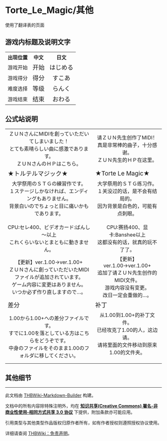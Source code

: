 # Torte_Le_Magic/其他

<!-- source html: G:\repos\THBWiki-Markdown-Builder\THBWikiMarkdown\Temp\main\a\ad\ns0%3ATorte_Le_Magic%2F%E5%85%B6%E4%BB%96.html -->

使用了翻译表的页面


## 游戏内标题及说明文字

<table>

<tbody><tr>
<th>出现位置</th>
<th>中文</th>
<th>日文
</th></tr>
<tr>
<td>游戏开始</td>
<td><center><big>开始</big></center></td>
<td><center><big>はじめる
</big></center>
</td></tr>
<tr>
<td>游戏得分</td>
<td><center><big>得分</big></center></td>
<td><center><big>すこあ
</big></center>
</td></tr>
<tr>
<td>难度选择</td>
<td><center><big>等级</big></center></td>
<td><center><big>らんく
</big></center>
</td></tr>
<tr>
<td>游戏结束</td>
<td><center><big>结束</big></center></td>
<td><center><big>おわる
</big></center>
</td></tr></tbody></table>



## 公式站说明

<table><tbody><tr class="tt-content" id="公式站说明-1" data-pos="&#91;&quot;\u516c\u5f0f\u7ad9\u8bf4\u660e&quot;,1&#93;"><td class="tt-ja" lang="ja"><div class="poem"><center>ＺＵＮさんにMIDIを創っていただいてしまいました！<br>とても素晴らしい曲に感激であります。<br>ＺＵＮさんのＨＰはこちら。</center></div></td><td class="tt-zh" lang="zh"><div class="poem"><center>请ＺＵＮ先生创作了MIDI！<br>真是非常棒的曲子，十分感谢。<br>ＺＵＮ先生的ＨＰ在这里。</center></div></td></tr><tr class="tt-content-header" id="公式站说明-2" data-pos="&#91;&quot;\u516c\u5f0f\u7ad9\u8bf4\u660e&quot;,2&#93;"><td class="tt-jah" lang="ja"><div class="poem"><big>★トルテルマジック★</big></div></td><td class="tt-zhh" lang="zh"><div class="poem"><big>★Torte Le Magic★</big></div></td></tr><tr class="tt-content" id="公式站说明-3" data-pos="&#91;&quot;\u516c\u5f0f\u7ad9\u8bf4\u660e&quot;,3&#93;"><td class="tt-ja" lang="ja"><div class="poem"><center>大学祭用のＳＴＧの練習作です。<br>１ステージしかなければ、エンディングもありません。<br>背景白いのでちょっと目に痛いかもであります。<br><br>CPU:セレ400、ビデオカード:ばんし～以上<br>これくらいないとまともに動きません。</center></div></td><td class="tt-zh" lang="zh"><div class="poem"><center>大学祭用的ＳＴＧ练习作。<br>１关没过的话，是不会有结局的。<br>因为背景是白色的，可能有点刺眼。<br><br>CPU:赛扬400、显卡:Banshee以上<br>这都没有的话，就真的玩不了了。</center></div></td></tr><tr class="tt-content" id="公式站说明-4" data-pos="&#91;&quot;\u516c\u5f0f\u7ad9\u8bf4\u660e&quot;,4&#93;"><td class="tt-ja" lang="ja"><div class="poem"><center>【更新】ver.1.00→ver.1.00+<br>ＺＵＮさんに創っていただいたMIDIファイルが追加されています。<br>ゲーム内容に変更はありません。<br>いつか必ず作り直しますので…。</center></div></td><td class="tt-zh" lang="zh"><div class="poem"><center>【更新】ver.1.00→ver.1.00+<br>追加了请ＺＵＮ先生创作的MIDI文件。<br>游戏内容没有变更。<br>改日一定会重做的…。</center></div></td></tr><tr class="tt-content-header" id="公式站说明-5" data-pos="&#91;&quot;\u516c\u5f0f\u7ad9\u8bf4\u660e&quot;,5&#93;"><td class="tt-jah" lang="ja"><div class="poem"><big>差分</big></div></td><td class="tt-zhh" lang="zh"><div class="poem"><big>补丁</big></div></td></tr><tr class="tt-content" id="公式站说明-6" data-pos="&#91;&quot;\u516c\u5f0f\u7ad9\u8bf4\u660e&quot;,6&#93;"><td class="tt-ja" lang="ja"><div class="poem"><center>1.00から1.00+への差分ファイルです。<br>すでに1.00を落としている方はこちらをどうぞです。<br>中身のファイルをそのまま1.00のフォルダに移してください。</center></div></td><td class="tt-zh" lang="zh"><div class="poem"><center>从1.00到1.00+的补丁文件。<br>已经攻克了1.00的人，这边请。<br>请将里面的文件移动到原来1.00的文件夹。</center><br></div></td></tr></tbody></table>



## 其他细节




---

此文档由 [THBWiki-Markdown-Builder](https://github.com/Delsin-Yu/THBWiki-Markdown-Builder) 构建。

文档中的所有内容除特殊注明外，均在 [**知识共享(Creative Commons) 署名-非商业性使用-相同方式共享 3.0 协议**](https://creativecommons.org/licenses/by-sa/3.0/deed.zh-hans) 下提供，附加条款亦可能应用。

引用类型与其他类型作品版权归原作者所有，如有作者授权则遵照授权协议使用。

详细请查阅 [THBWiki：免责声明](https://thbwiki.cc/THBWiki:%E5%85%8D%E8%B4%A3%E5%A3%B0%E6%98%8E)。

